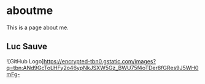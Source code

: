 # aboutme
This is a page about me.
## Luc Sauve
![GitHub Logo]https://encrypted-tbn0.gstatic.com/images?q=tbn:ANd9GcToLHFy2o46ypNkJSXW5Gz_BWU75f4oTDer8fGRes9J5WH0mFg-


